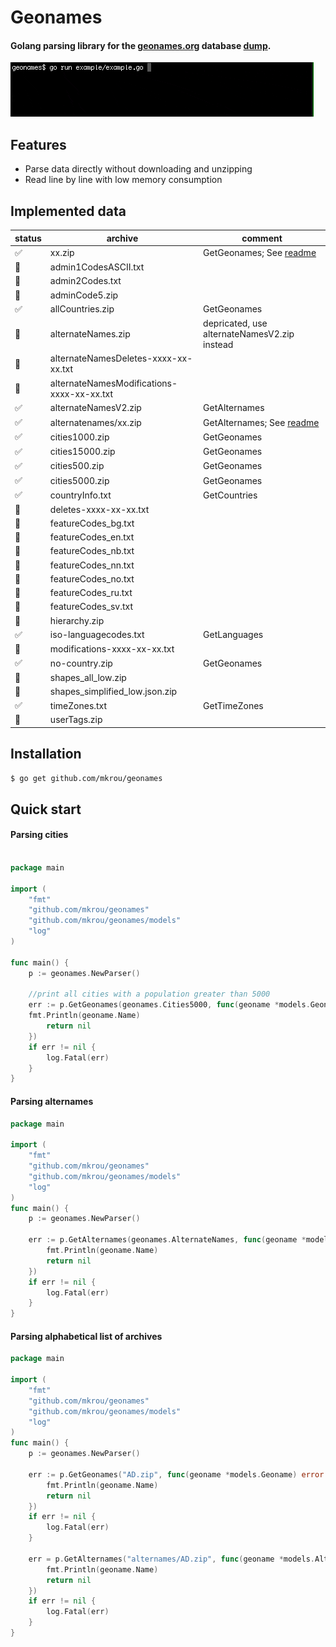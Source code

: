 # Geonames

#### Golang parsing library for the [geonames.org](http://www.geonames.org) database [dump](http://download.geonames.org/export/dump/).

![](static/example.gif)

## Features
- Parse data directly without downloading and unzipping
- Read line by line with low memory consumption

## Implemented data

|status|archive|comment|
|---|---|---|
|✅|xx.zip|GetGeonames; See [readme](#parsing-alphabetical-list-of-archives)|
|🚫|admin1CodesASCII.txt||
|🚫|admin2Codes.txt||
|🚫|adminCode5.zip||
|✅|allCountries.zip|GetGeonames|
|🚫|alternateNames.zip|depricated, use alternateNamesV2.zip instead|
|🚫|alternateNamesDeletes-xxxx-xx-xx.txt||
|🚫|alternateNamesModifications-xxxx-xx-xx.txt||
|✅|alternateNamesV2.zip|GetAlternames|
|✅|alternatenames/xx.zip|GetAlternames; See [readme](#parsing-alphabetical-list-of-archives)|
|✅|cities1000.zip|GetGeonames|
|✅|cities15000.zip|GetGeonames|
|✅|cities500.zip|GetGeonames|
|✅|cities5000.zip|GetGeonames|
|✅|countryInfo.txt|GetCountries|
|🚫|deletes-xxxx-xx-xx.txt||
|🚫|featureCodes_bg.txt||
|🚫|featureCodes_en.txt||
|🚫|featureCodes_nb.txt||
|🚫|featureCodes_nn.txt||
|🚫|featureCodes_no.txt||
|🚫|featureCodes_ru.txt||
|🚫|featureCodes_sv.txt||
|🚫|hierarchy.zip||
|✅|iso-languagecodes.txt|GetLanguages|
|🚫|modifications-xxxx-xx-xx.txt||
|✅|no-country.zip|GetGeonames|
|🚫|shapes_all_low.zip||
|🚫|shapes_simplified_low.json.zip||
|✅|timeZones.txt|GetTimeZones|
|🚫|userTags.zip||

## Installation

```bash 
$ go get github.com/mkrou/geonames
```

## Quick start

#### Parsing cities
```go

package main

import (
    "fmt"
    "github.com/mkrou/geonames"
    "github.com/mkrou/geonames/models"
    "log"
)

func main() {
    p := geonames.NewParser()
    
    //print all cities with a population greater than 5000
    err := p.GetGeonames(geonames.Cities5000, func(geoname *models.Geoname) error {
    fmt.Println(geoname.Name)
        return nil
    })
    if err != nil {
        log.Fatal(err)
    }
}

```
#### Parsing alternames

```go
package main

import (
    "fmt"
    "github.com/mkrou/geonames"
    "github.com/mkrou/geonames/models"
    "log"
)
func main() {
    p := geonames.NewParser()
    
    err := p.GetAlternames(geonames.AlternateNames, func(geoname *models.Altername) error {
        fmt.Println(geoname.Name)
        return nil
    })
    if err != nil {
        log.Fatal(err)
    }
}
```

#### Parsing alphabetical list of archives

```go
package main

import (
    "fmt"
    "github.com/mkrou/geonames"
    "github.com/mkrou/geonames/models"
    "log"
)
func main() {
    p := geonames.NewParser()
    
    err := p.GetGeonames("AD.zip", func(geoname *models.Geoname) error {
        fmt.Println(geoname.Name)
        return nil
    })
    if err != nil {
        log.Fatal(err)
    }
    
    err = p.GetAlternames("alternames/AD.zip", func(geoname *models.Altername) error {
        fmt.Println(geoname.Name)
        return nil
    })
    if err != nil {
        log.Fatal(err)
    }
}
```
